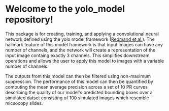 # Welcome to the yolo_model repository!

This package is for creating, training, and applying a convolutional neural network defined using the yolo model framework ([Redmand et al.](https://www.cv-foundation.org/openaccess/content_cvpr_2016/html/Redmon_You_Only_Look_CVPR_2016_paper.html)). The hallmark feature of this model framework is that input images can have any number of channels, and the network will create a representation of the input image containg exactly 3 channels. This simplifies downstream operations and allows the user to apply this model to images with a variable number of channels.

The outputs from this model can then be filtered using non-maximum suppression. The performance of this model can then be quantified by computing the mean average precision across a set of 10 PR curves describing the quality of our model's predicted bounding boxes over a simulated datset consisting of 100 simulated images which resemble micsocopy slides.

